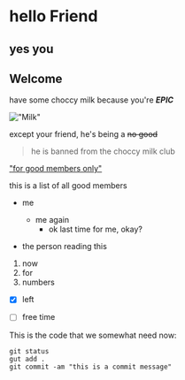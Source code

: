 # hello Friend 

## yes you

<h2>Welcome</h2>

have some choccy milk because you're ***EPIC***


!["Milk"](https://th.bing.com/th/id/OIP.OqwQc2nQEarqAtCplAMCvwHaH8?w=181&h=194&c=7&r=0&o=5&dpr=1.25&pid=1.7)

except your friend, he's being a ~~no good~~

> he is banned from the choccy milk club

["for good members only"](http://www.staggeringbeauty.com/)

this is a list of all good members

- me
    - me again
        - ok last time for me, okay?

- the person reading this

1. now
2. for
3. numbers

- [x] left
- [ ] free time


This is the code that we somewhat need now:

```
git status
gut add .
git commit -am "this is a commit message"


```